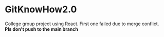 # GitKnowHow2.0
College group project using React. First one failed due to merge conflict. **Pls don't push to the main branch**
